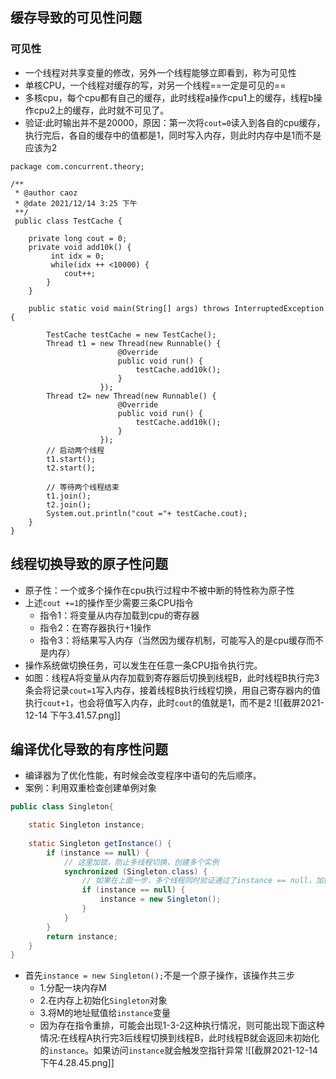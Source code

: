 ## 缓存导致的可见性问题
### 可见性
- 一个线程对共享变量的修改，另外一个线程能够立即看到，称为可见性
- 单核CPU，一个线程对缓存的写，对另一个线程==一定是可见的==
- 多核cpu，每个cpu都有自己的缓存，此时线程a操作cpu1上的缓存，线程b操作cpu2上的缓存，此时就不可见了。
- 验证:此时输出并不是20000，原因：第一次将`cout=0`读入到各自的cpu缓存，执行完后，各自的缓存中的值都是1，同时写入内存，则此时内存中是1而不是应该为2
```
package com.concurrent.theory;  
  
/**  
 * @author caoz  
 * @date 2021/12/14 3:25 下午  
 **/
 public class TestCache {  
      
    private long cout = 0;  
 	private void add10k() {  
         int idx = 0;  
 		 while(idx ++ <10000) {  
         	cout++;  
 		}  
    }  
      
    public static void main(String[] args) throws InterruptedException {  
  
        TestCache testCache = new TestCache();  
 		Thread t1 = new Thread(new Runnable() {  
            			@Override  
 						public void run() {  
                			testCache.add10k();  
 						}  
        			});  
 		Thread t2= new Thread(new Runnable() {  
            			@Override  
 						public void run() {  
                			testCache.add10k();  
 						}  
        			});  
 		// 启动两个线程  
 		t1.start();  
 		t2.start();  
  
 		// 等待两个线程结束  
 		t1.join();  
 		t2.join();  
 		System.out.println("cout ="+ testCache.cout);  
 	}  
}
```

## 线程切换导致的原子性问题
- 原子性：一个或多个操作在cpu执行过程中不被中断的特性称为原子性
- 上述`cout +=1`的操作至少需要三条CPU指令
	- 指令1：将变量从内存加载到cpu的寄存器
	- 指令2：在寄存器执行+1操作
	- 指令3：将结果写入内存（当然因为缓存机制，可能写入的是cpu缓存而不是内存）
- 操作系统做切换任务，可以发生在任意一条CPU指令执行完。
- 如图：线程A将变量从内存加载到寄存器后切换到线程B，此时线程B执行完3条会将记录`cout=1`写入内存，接着线程B执行线程切换，用自己寄存器内的值执行`cout+1`，也会将值写入内存，此时`cout`的值就是1，而不是2
![[截屏2021-12-14 下午3.41.57.png]]

## 编译优化导致的有序性问题
- 编译器为了优化性能，有时候会改变程序中语句的先后顺序。
- 案例：利用双重检查创建单例对象
```java
public class Singleton{  

    static Singleton instance; 
	
 	static Singleton getInstance() {  
        if (instance == null) {  
            // 这里加锁，防止多线程切换，创建多个实例  
 			synchronized (Singleton.class) {
				// 如果在上面一步，多个线程同时验证通过了instance == null，加锁只能保证线程先后执行，因为需要再次校验，如果有了实例，后续得到锁的线程就不再创建
                if (instance == null) {  
                    instance = new Singleton();  
 				}  
            }  
        }  
        return instance;  
 	}  
}
```
- 首先` instance = new Singleton(); `不是一个原子操作，该操作共三步
	- 1.分配一块内存M
	- 2.在内存上初始化`Singleton`对象
	- 3.将M的地址赋值给`instance`变量
	- 因为存在指令重排，可能会出现1-3-2这种执行情况，则可能出现下面这种情况:在线程A执行完3后线程切换到线程B，此时线程B就会返回未初始化的`instance`。如果访问`instance`就会触发空指针异常
	![[截屏2021-12-14 下午4.28.45.png]]